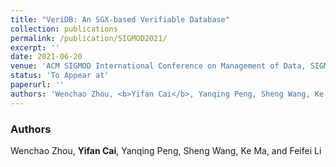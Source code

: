 ```yaml
---
title: "VeriDB: An SGX-based Verifiable Database"
collection: publications
permalink: /publication/SIGMOD2021/
excerpt: ''
date: 2021-06-20
venue: 'ACM SIGMOD International Conference on Management of Data, SIGMOD 2021'
status: 'To Appear at'
paperurl: ''
authors: 'Wenchao Zhou, <b>Yifan Cai</b>, Yanqing Peng, Sheng Wang, Ke Ma, and Feifei Li'
---
```


### Authors 

Wenchao Zhou, **Yifan Cai**, Yanqing Peng, Sheng Wang, Ke Ma, and Feifei Li
